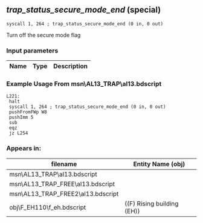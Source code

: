 ## *trap_status_secure_mode_end* (special)

`syscall 1, 264 ; trap_status_secure_mode_end (0 in, 0 out)`

Turn off the secure mode flag

### Input parameters
| Name | Type | Description
|------|------|------------


### Example Usage From msn\AL13_TRAP\al13.bdscript
```plaintext
L221:
 halt 
 syscall 1, 264 ; trap_status_secure_mode_end (0 in, 0 out)
 pushFromFWp W8
 pushImm 5
 sub 
 eqz 
 jz L254
```


### Appears in:
| filename | Entity Name (obj)
|----------|-------------
| msn\AL13_TRAP\al13.bdscript       |           
| msn\AL13_TRAP_FREE\al13.bdscript       |           
| msn\AL13_TRAP_FREE2\al13.bdscript       |           
| obj\F_EH110\f_eh.bdscript       | ((F) Rising building (EH))          



